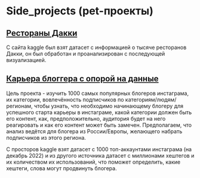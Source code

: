 # Side_projects (pet-проекты)
## [Рестораны Дакки](https://github.com/Barikko/Side_projects/blob/main/%D0%A0%D0%B5%D1%81%D1%82%D0%BE%D1%80%D0%B0%D0%BD%D1%8B%20%D0%94%D0%B0%D0%BA%D0%BA%D0%B8.ipynb)
С сайта kaggle был взят датасет с информацией о тысяче ресторанов Дакки, он был обработан и проанализирован с последующей визуализацией.
## [Карьера блоггера с опорой на данные](https://github.com/Barikko/Side_projects/blob/main/%D0%9A%D0%B0%D1%80%D1%8C%D0%B5%D1%80%D0%B0_%D0%B1%D0%BB%D0%BE%D0%B3%D0%B3%D0%B5%D1%80%D0%B0_%D1%81_%D0%BE%D0%BF%D0%BE%D1%80%D0%BE%D0%B9_%D0%BD%D0%B0_%D0%B4%D0%B0%D0%BD%D0%BD%D1%8B%D0%B5.ipynb)
Цель проекта - изучить 1000 самых популярных блогеров инстаграма, их категории, вовлечённость подписчиков по категориям/людям/регионам, чтобы узнать, что необходимо начинающему блогеру для успешного старта карьеры в инстаграме, какой категории должен быть его контент, как, предположительно, аудитория будет на него реагировать и как его контент может быть замечен. Предполагаем, что анализ ведётся для блогера из России/Европы, желающего набрать подписчиков из этого региона.

С просторов kaggle взят датасет с 1000 топ-аккаунтами инстаграма (на декабрь 2022) и из другого источника датасет с миллионами хештегов и их количеством их использований, что поможет определить, какие хештеги, слова могут продвинуть блогера.
